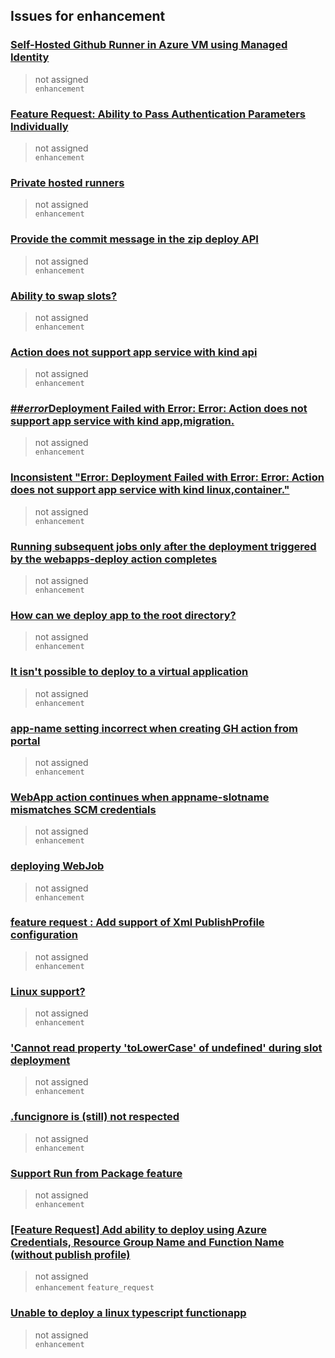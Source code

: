 ## Issues for enhancement
  
###  [Self-Hosted Github Runner in Azure VM using Managed Identity](https://github.com/Azure/login/issues/56)  
> not assigned  
  `enhancement`
  
###  [Feature Request: Ability to Pass Authentication Parameters Individually ](https://github.com/Azure/login/issues/39)  
> not assigned  
  `enhancement`
  
###  [Private hosted runners](https://github.com/Azure/powershell/issues/14)  
> not assigned  
  `enhancement`
  
###  [Provide the commit message in the zip deploy API](https://github.com/Azure/webapps-deploy/issues/118)  
> not assigned  
  `enhancement`
  
###  [Ability to swap slots?](https://github.com/Azure/webapps-deploy/issues/113)  
> not assigned  
  `enhancement`
  
###  [Action does not support app service with kind api](https://github.com/Azure/webapps-deploy/issues/106)  
> not assigned  
  `enhancement`
  
###  [##***error***Deployment Failed with Error: Error: Action does not support app service with kind app,migration.](https://github.com/Azure/webapps-deploy/issues/88)  
> not assigned  
  `enhancement`
  
###  [Inconsistent "Error: Deployment Failed with Error: Error: Action does not support app service with kind linux,container."](https://github.com/Azure/webapps-deploy/issues/83)  
> not assigned  
  `enhancement`
  
###  [Running subsequent jobs only after the deployment triggered by the webapps-deploy action completes](https://github.com/Azure/webapps-deploy/issues/64)  
> not assigned  
  `enhancement`
  
###  [How can we deploy app to the root directory?](https://github.com/Azure/webapps-deploy/issues/49)  
> not assigned  
  `enhancement`
  
###  [It isn't possible to deploy to a virtual application](https://github.com/Azure/webapps-deploy/issues/33)  
> not assigned  
  `enhancement`
  
###  [app-name setting incorrect when creating GH action from portal](https://github.com/Azure/webapps-deploy/issues/25)  
> not assigned  
  `enhancement`
  
###  [WebApp action continues when appname-slotname mismatches SCM credentials](https://github.com/Azure/webapps-deploy/issues/6)  
> not assigned  
  `enhancement`
  
###  [deploying WebJob](https://github.com/Azure/webapps-deploy/issues/3)  
> not assigned  
  `enhancement`
  
###  [feature request : Add support of Xml PublishProfile configuration](https://github.com/Azure/sql-action/issues/32)  
> not assigned  
  `enhancement`
  
###  [Linux support?](https://github.com/Azure/sql-action/issues/11)  
> not assigned  
  `enhancement`
  
###  ['Cannot read property 'toLowerCase' of undefined' during slot deployment](https://github.com/Azure/functions-action/issues/67)  
> not assigned  
  `enhancement`
  
###  [.funcignore is (still) not respected](https://github.com/Azure/functions-action/issues/62)  
> not assigned  
  `enhancement`
  
###  [Support Run from Package feature](https://github.com/Azure/functions-action/issues/58)  
> not assigned  
  `enhancement`
  
###  [[Feature Request] Add ability to deploy using Azure Credentials, Resource Group Name and Function Name (without publish profile)](https://github.com/Azure/functions-action/issues/54)  
> not assigned  
  `enhancement` `feature_request`
  
###  [Unable to deploy a linux typescript functionapp](https://github.com/Azure/functions-action/issues/39)  
> not assigned  
  `enhancement`